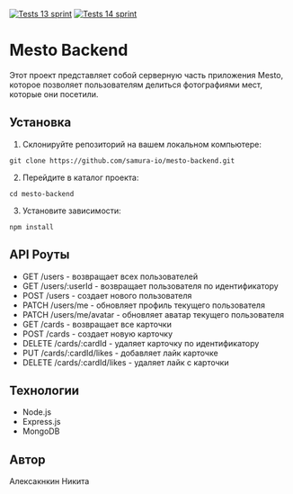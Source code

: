 [![Tests 13 sprint](https://github.com/samura-io/express-mesto-gha/actions/workflows/tests-13-sprint.yml/badge.svg)](https://github.com/samura-io/express-mesto-gha/actions/workflows/tests-13-sprint.yml) [![Tests 14 sprint](https://github.com/samura-io/express-mesto-gha/actions/workflows/tests-14-sprint.yml/badge.svg)](https://github.com/samura-io/express-mesto-gha/actions/workflows/tests-14-sprint.yml)

# Mesto Backend
 
Этот проект представляет собой серверную часть приложения Mesto, которое позволяет 
пользователям делиться фотографиями мест, которые они посетили.

## Установка

1. Склонируйте репозиторий на вашем локальном компьютере:

`git clone https://github.com/samura-io/mesto-backend.git`

2. Перейдите в каталог проекта:

`cd mesto-backend`

3. Установите зависимости:

`npm install`

## API Роуты
* GET /users - возвращает всех пользователей
* GET /users/:userId - возвращает пользователя по идентификатору
* POST /users - создает нового пользователя
* PATCH /users/me - обновляет профиль текущего пользователя
* PATCH /users/me/avatar - обновляет аватар текущего пользователя
* GET /cards - возвращает все карточки
* POST /cards - создает новую карточку
* DELETE /cards/:cardId - удаляет карточку по идентификатору
* PUT /cards/:cardId/likes - добавляет лайк карточке
* DELETE /cards/:cardId/likes - удаляет лайк с карточки

## Технологии
* Node.js
* Express.js
* MongoDB

## Автор
Алексакнкин Никита
